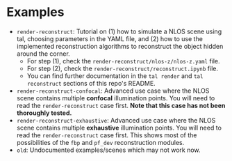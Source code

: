 # Examples

* `render-reconstruct`: Tutorial on (1) how to simulate a NLOS scene using tal, choosing parameters in the YAML file, and (2) how to use the implemented reconstruction algorithms to reconstruct the object hidden around the corner.
    * For step (1), check the `render-reconstruct/nlos-z/nlos-z.yaml` file.
    * For step (2), check the `render-reconstruct/reconstruct.ipynb` file.
    * You can find further documentation in the `tal render` and `tal reconstruct` sections of this repo's README.
* `render-reconstruct-confocal`: Advanced use case where the NLOS scene contains multiple **confocal** illumination points. You will need to read the `render-reconstruct` case first. **Note that this case has not been thoroughly tested.**
* `render-reconstruct-exhaustive`: Advanced use case where the NLOS scene contains multiple **exhaustive** illumination points. You will need to read the `render-reconstruct` case first. This shows most of the possibilities of the `fbp` and `pf_dev` reconstruction modules.
* `old`: Undocumented examples/scenes which may not work now.
